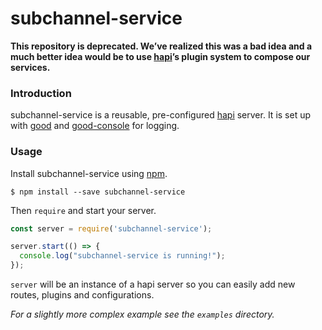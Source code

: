 # subchannel-service

**This repository is deprecated. We’ve realized this was a bad idea and a much better idea would be to use [hapi](http://hapijs.com)’s plugin system to compose our services.**

### Introduction

subchannel-service is a reusable, pre-configured [hapi](http://hapijs.com) server. It is set up with [good](https://github.com/hapijs/good) and [good-console](https://github.com/hapijs/good-console) for logging.

### Usage

Install subchannel-service using [npm](https://npmjs.org).

```
$ npm install --save subchannel-service
```

Then `require` and start your server.

```javascript
const server = require('subchannel-service');

server.start(() => {
  console.log("subchannel-service is running!");
});
```

`server` will be an instance of a hapi server so you can easily add new routes, plugins and configurations.

_For a slightly more complex example see the `examples` directory._
